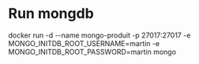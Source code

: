 # Run mongdb
docker run -d --name mongo-produit -p 27017:27017 -e MONGO_INITDB_ROOT_USERNAME=martin -e MONGO_INITDB_ROOT_PASSWORD=martin mongo